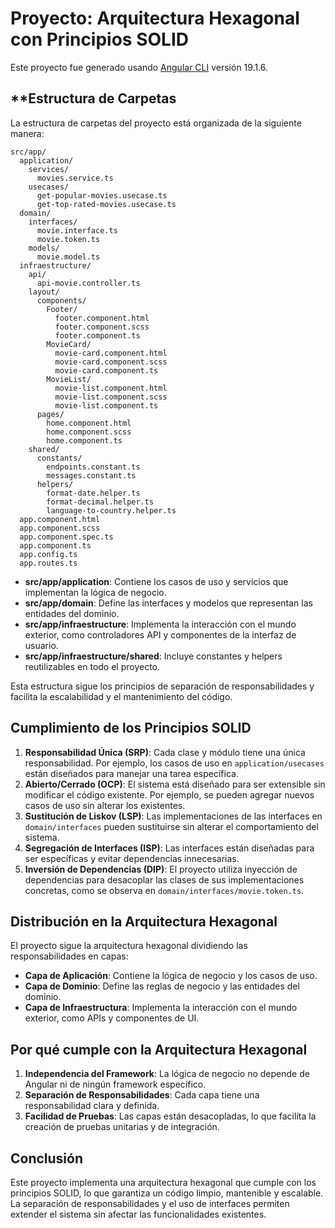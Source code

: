 # Proyecto: Arquitectura Hexagonal con Principios SOLID

Este proyecto fue generado usando [Angular CLI](https://github.com/angular/angular-cli) versión 19.1.6.

## **Estructura de Carpetas

La estructura de carpetas del proyecto está organizada de la siguiente manera:

```
src/app/
  application/
    services/
      movies.service.ts
    usecases/
      get-popular-movies.usecase.ts
      get-top-rated-movies.usecase.ts
  domain/
    interfaces/
      movie.interface.ts
      movie.token.ts
    models/
      movie.model.ts
  infraestructure/
    api/
      api-movie.controller.ts
    layout/
      components/
        Footer/
          footer.component.html
          footer.component.scss
          footer.component.ts
        MovieCard/
          movie-card.component.html
          movie-card.component.scss
          movie-card.component.ts
        MovieList/
          movie-list.component.html
          movie-list.component.scss
          movie-list.component.ts
      pages/
        home.component.html
        home.component.scss
        home.component.ts
    shared/
      constants/
        endpoints.constant.ts
        messages.constant.ts
      helpers/
        format-date.helper.ts
        format-decimal.helper.ts
        language-to-country.helper.ts
  app.component.html
  app.component.scss
  app.component.spec.ts
  app.component.ts
  app.config.ts
  app.routes.ts
```
- **src/app/application**: Contiene los casos de uso y servicios que implementan la lógica de negocio.
- **src/app/domain**: Define las interfaces y modelos que representan las entidades del dominio.
- **src/app/infraestructure**: Implementa la interacción con el mundo exterior, como controladores API y componentes de la interfaz de usuario.
- **src/app/infraestructure/shared**: Incluye constantes y helpers reutilizables en todo el proyecto.

Esta estructura sigue los principios de separación de responsabilidades y facilita la escalabilidad y el mantenimiento del código.

## Cumplimiento de los Principios SOLID

1. **Responsabilidad Única (SRP)**: Cada clase y módulo tiene una única responsabilidad. Por ejemplo, los casos de uso en `application/usecases` están diseñados para manejar una tarea específica.
2. **Abierto/Cerrado (OCP)**: El sistema está diseñado para ser extensible sin modificar el código existente. Por ejemplo, se pueden agregar nuevos casos de uso sin alterar los existentes.
3. **Sustitución de Liskov (LSP)**: Las implementaciones de las interfaces en `domain/interfaces` pueden sustituirse sin alterar el comportamiento del sistema.
4. **Segregación de Interfaces (ISP)**: Las interfaces están diseñadas para ser específicas y evitar dependencias innecesarias.
5. **Inversión de Dependencias (DIP)**: El proyecto utiliza inyección de dependencias para desacoplar las clases de sus implementaciones concretas, como se observa en `domain/interfaces/movie.token.ts`.

## Distribución en la Arquitectura Hexagonal

El proyecto sigue la arquitectura hexagonal dividiendo las responsabilidades en capas:

- **Capa de Aplicación**: Contiene la lógica de negocio y los casos de uso.
- **Capa de Dominio**: Define las reglas de negocio y las entidades del dominio.
- **Capa de Infraestructura**: Implementa la interacción con el mundo exterior, como APIs y componentes de UI.

## Por qué cumple con la Arquitectura Hexagonal

1. **Independencia del Framework**: La lógica de negocio no depende de Angular ni de ningún framework específico.
2. **Separación de Responsabilidades**: Cada capa tiene una responsabilidad clara y definida.
3. **Facilidad de Pruebas**: Las capas están desacopladas, lo que facilita la creación de pruebas unitarias y de integración.

## Conclusión

Este proyecto implementa una arquitectura hexagonal que cumple con los principios SOLID, lo que garantiza un código limpio, mantenible y escalable. La separación de responsabilidades y el uso de interfaces permiten extender el sistema sin afectar las funcionalidades existentes.

